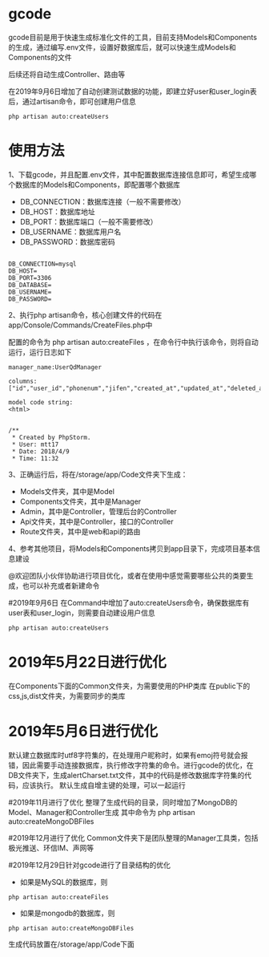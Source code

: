 # gcode

gcode目前是用于快速生成标准化文件的工具，目前支持Models和Components的生成，通过编写.env文件，设置好数据库后，就可以快速生成Models和Components的文件

后续还将自动生成Controller、路由等

在2019年9月6日增加了自动创建测试数据的功能，即建立好user和user_login表后，通过artisan命令，即可创建用户信息

```
php artisan auto:createUsers
```

# 使用方法

1、下载gcode，并且配置.env文件，其中配置数据库连接信息即可，希望生成哪个数据库的Models和Components，即配置哪个数据库

* DB_CONNECTION：数据库连接（一般不需要修改）
* DB_HOST：数据库地址
* DB_PORT：数据库端口（一般不需要修改）
* DB_USERNAME：数据库用户名
* DB_PASSWORD：数据库密码

```

DB_CONNECTION=mysql
DB_HOST=
DB_PORT=3306
DB_DATABASE=
DB_USERNAME=
DB_PASSWORD=

```

2、执行php artisan命令，核心创建文件的代码在app/Console/Commands/CreateFiles.php中

配置的命令为 php artisan auto:createFiles ，在命令行中执行该命令，则将自动运行，运行日志如下

```
manager_name:UserQdManager

columns:
["id","user_id","phonenum","jifen","created_at","updated_at","deleted_at"]

model code string:
<html>


/**
 * Created by PhpStorm.
 * User: mtt17
 * Date: 2018/4/9
 * Time: 11:32
```


3、正确运行后，将在/storage/app/Code文件夹下生成：

* Models文件夹，其中是Model
* Components文件夹，其中是Manager
* Admin，其中是Controller，管理后台的Controller
* Api文件夹，其中是Controller，接口的Controller
* Route文件夹，其中是web和api的路由

4、参考其他项目，将Models和Components拷贝到app目录下，完成项目基本信息建设


@欢迎团队小伙伴协助进行项目优化，或者在使用中感觉需要哪些公共的类要生成，也可以补充或者新建命令


#2019年9月6日
在Command中增加了auto:createUsers命令，确保数据库有user表和user_login，则需要自动建设用户信息

```
php artisan auto:createUsers
```


# 2019年5月22日进行优化
在Components下面的Common文件夹，为需要使用的PHP类库
在public下的css,js,dist文件夹，为需要同步的类库

# 2019年5月6日进行优化
默认建立数据库时utf8字符集的，在处理用户昵称时，如果有emoj符号就会报错，因此需要手动连接数据库，执行修改字符集的命令。进行gcode的优化，在DB文件夹下，生成alertCharset.txt文件，其中的代码是修改数据库字符集的代码，应该执行。
默认生成自增主键的处理，可以一起运行


#2019年11月进行了优化
整理了生成代码的目录，同时增加了MongoDB的Model、Manager和Controller生成
其中命令为
php artisan auto:createMongoDBFiles

#2019年12月进行了优化
Common文件夹下是团队整理的Manager工具类，包括极光推送、环信IM、声网等

#2019年12月29日针对gcode进行了目录结构的优化

- 如果是MySQL的数据库，则

```angular2html
php artisan auto:createFiles
```

- 如果是mongodb的数据库，则

```angular2html
php artisan auto:createMongoDBFiles
```

生成代码放置在/storage/app/Code下面


